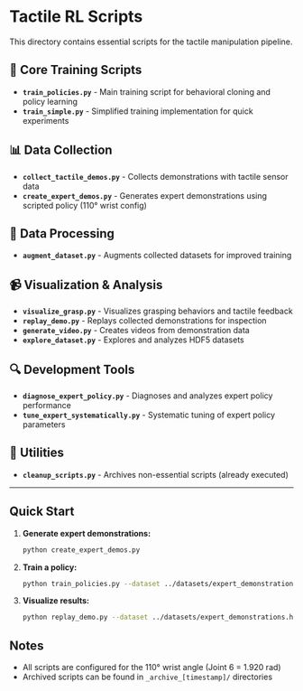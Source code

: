 # Tactile RL Scripts

This directory contains essential scripts for the tactile manipulation pipeline.

## 🎯 Core Training Scripts

- **`train_policies.py`** - Main training script for behavioral cloning and policy learning
- **`train_simple.py`** - Simplified training implementation for quick experiments

## 📊 Data Collection

- **`collect_tactile_demos.py`** - Collects demonstrations with tactile sensor data
- **`create_expert_demos.py`** - Generates expert demonstrations using scripted policy (110° wrist config)

## 🔧 Data Processing

- **`augment_dataset.py`** - Augments collected datasets for improved training

## 📹 Visualization & Analysis

- **`visualize_grasp.py`** - Visualizes grasping behaviors and tactile feedback
- **`replay_demo.py`** - Replays collected demonstrations for inspection
- **`generate_video.py`** - Creates videos from demonstration data
- **`explore_dataset.py`** - Explores and analyzes HDF5 datasets

## 🔍 Development Tools

- **`diagnose_expert_policy.py`** - Diagnoses and analyzes expert policy performance
- **`tune_expert_systematically.py`** - Systematic tuning of expert policy parameters

## 🧹 Utilities

- **`cleanup_scripts.py`** - Archives non-essential scripts (already executed)

---

## Quick Start

1. **Generate expert demonstrations:**
   ```bash
   python create_expert_demos.py
   ```

2. **Train a policy:**
   ```bash
   python train_policies.py --dataset ../datasets/expert_demonstrations.hdf5
   ```

3. **Visualize results:**
   ```bash
   python replay_demo.py --dataset ../datasets/expert_demonstrations.hdf5
   ```

## Notes

- All scripts are configured for the 110° wrist angle (Joint 6 = 1.920 rad)
- Archived scripts can be found in `_archive_[timestamp]/` directories